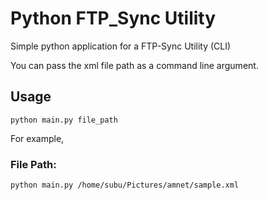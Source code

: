 # Python FTP_Sync Utility

Simple python application for a FTP-Sync Utility (CLI)

You can pass the xml file path as a command line argument.

## Usage

```
python main.py file_path
```

For example,


### File Path:
```
python main.py /home/subu/Pictures/amnet/sample.xml

```